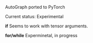 AutoGraph ported to PyTorch

Current status:  Experimental

**if**
Seems to work with tensor arguments.

**for/while**
Experminetal, in progress
